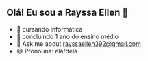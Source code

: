 ## Olá! Eu sou a Rayssa Ellen 👋



- 🔭 cursando informática
- 🌱 concluíndo 1 ano do ensino médio
- 💬 Ask me about rayssaellen392@gmail.com
- 😄 Pronouns: ela/dela


